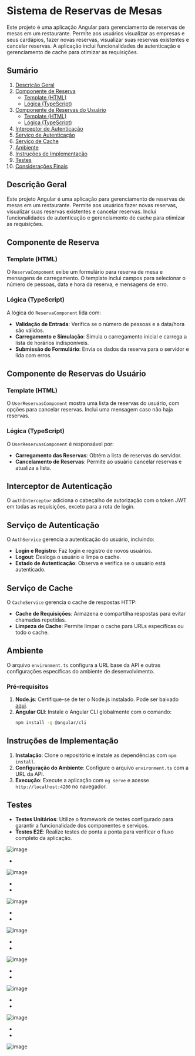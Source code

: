 # Sistema de Reservas de Mesas

Este projeto é uma aplicação Angular para gerenciamento de reservas de mesas em um restaurante. Permite aos usuários visualizar as empresas e seus cardápios, fazer novas reservas, visualizar suas reservas existentes e cancelar reservas. A aplicação inclui funcionalidades de autenticação e gerenciamento de cache para otimizar as requisições.

## Sumário

1. [Descrição Geral](#descrição-geral)
2. [Componente de Reserva](#componente-de-reserva)
   - [Template (HTML)](#template-html)
   - [Lógica (TypeScript)](#lógica-typescript)
3. [Componente de Reservas do Usuário](#componente-de-reservas-do-usuário)
   - [Template (HTML)](#template-html-1)
   - [Lógica (TypeScript)](#lógica-typescript-1)
4. [Interceptor de Autenticação](#interceptor-de-autenticação)
5. [Serviço de Autenticação](#serviço-de-autenticação)
6. [Serviço de Cache](#serviço-de-cache)
7. [Ambiente](#ambiente)
8. [Instruções de Implementação](#instruções-de-implementação)
9. [Testes](#testes)
10. [Considerações Finais](#considerações-finais)

## Descrição Geral

Este projeto Angular é uma aplicação para gerenciamento de reservas de mesas em um restaurante. Permite aos usuários fazer novas reservas, visualizar suas reservas existentes e cancelar reservas. Inclui funcionalidades de autenticação e gerenciamento de cache para otimizar as requisições.

## Componente de Reserva

### Template (HTML)

O `ReservaComponent` exibe um formulário para reserva de mesa e mensagens de carregamento. O template inclui campos para selecionar o número de pessoas, data e hora da reserva, e mensagens de erro.

### Lógica (TypeScript)

A lógica do `ReservaComponent` lida com:
- **Validação de Entrada**: Verifica se o número de pessoas e a data/hora são válidos.
- **Carregamento e Simulação**: Simula o carregamento inicial e carrega a lista de horários indisponíveis.
- **Submissão do Formulário**: Envia os dados da reserva para o servidor e lida com erros.

## Componente de Reservas do Usuário

### Template (HTML)

O `UserReservasComponent` mostra uma lista de reservas do usuário, com opções para cancelar reservas. Inclui uma mensagem caso não haja reservas.

### Lógica (TypeScript)

O `UserReservasComponent` é responsável por:
- **Carregamento das Reservas**: Obtém a lista de reservas do servidor.
- **Cancelamento de Reservas**: Permite ao usuário cancelar reservas e atualiza a lista.

## Interceptor de Autenticação

O `authInterceptor` adiciona o cabeçalho de autorização com o token JWT em todas as requisições, exceto para a rota de login.

## Serviço de Autenticação

O `AuthService` gerencia a autenticação do usuário, incluindo:
- **Login e Registro**: Faz login e registro de novos usuários.
- **Logout**: Desloga o usuário e limpa o cache.
- **Estado de Autenticação**: Observa e verifica se o usuário está autenticado.

## Serviço de Cache

O `CacheService` gerencia o cache de respostas HTTP:
- **Cache de Requisições**: Armazena e compartilha respostas para evitar chamadas repetidas.
- **Limpeza de Cache**: Permite limpar o cache para URLs específicas ou todo o cache.

## Ambiente

O arquivo `environment.ts` configura a URL base da API e outras configurações específicas do ambiente de desenvolvimento.

### Pré-requisitos

1. **Node.js**: Certifique-se de ter o Node.js instalado. Pode ser baixado [aqui](https://nodejs.org/).
2. **Angular CLI**: Instale o Angular CLI globalmente com o comando:
   ```bash
   npm install -g @angular/cli

## Instruções de Implementação

1. **Instalação**: Clone o repositório e instale as dependências com `npm install`.
2. **Configuração do Ambiente**: Configure o arquivo `environment.ts` com a URL da API.
3. **Execução**: Execute a aplicação com `ng serve` e acesse `http://localhost:4200` no navegador.

## Testes

- **Testes Unitários**: Utilize o framework de testes configurado para garantir a funcionalidade dos componentes e serviços.
- **Testes E2E**: Realize testes de ponta a ponta para verificar o fluxo completo da aplicação.

![image](https://github.com/user-attachments/assets/2a496bd3-0781-464f-9866-57127f2f8caf)



-




![image](https://github.com/user-attachments/assets/b2fac55c-6892-4950-ac96-d58882978df3)



-


-

![image](https://github.com/user-attachments/assets/2426b37b-3b3d-47f6-8d2b-fdcdada16273)



-


-

![image](https://github.com/user-attachments/assets/cbfbc67f-57a2-4dc5-88d4-a4f74f75cad2)




-



-

![image](https://github.com/user-attachments/assets/7c3b0005-345c-4f71-afdb-ce9c05c591b2)





-



-

![image](https://github.com/user-attachments/assets/f299e796-8d45-444c-9752-bc5a2d2da954)





-



-

![image](https://github.com/user-attachments/assets/31d1b219-528f-44be-b0c6-06c0403d2c83)





-



-

![image](https://github.com/user-attachments/assets/c9327afa-173e-49e7-804e-71e8a6321059)











